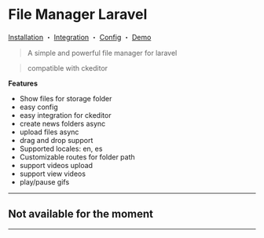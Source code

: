 # File Manager Laravel

<p align="center">

  <a href="http://masterinformatic.github.io/filemanager-laravel/docs/installation">Installation</a>
・
  <a href="http://masterinformatic.github.io/filemanager-laravel/docs/integration">Integration</a>
・
  <a href="http://masterinformatic.github.io/filemanager-laravel/docs/config">Config</a>
・
  <a href="https://www.masterinformatic.com/demos/filemanager">Demo</a>
</p>

> A simple and powerful file manager for laravel

> compatible with ckeditor

**Features**

- Show files for storage folder
- easy config
- easy integration for ckeditor
- create news folders async
- upload files async
- drag and drop support
- Supported locales: en, es
- Customizable routes for folder path
- support videos upload
- support view videos
- play/pause gifs

---
## Not available for the moment
---

